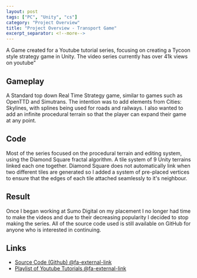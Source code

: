 ```yaml
---
layout: post
tags: ["PC", "Unity", "cs"]
category: "Project Overview"
title: "Project Overview - Transport Game"
excerpt_separator: <!--more-->
---
```


A Game created for a Youtube tutorial series, focusing on creating a Tycoon style strategy game in Unity. The video series currently has over 41k views on youtube"
<!--more-->

<!-- "projects/transport/transport2.jpg",
"projects/transport/transport0.jpg",
"projects/transport/transport1.jpg" -->

## Gameplay

A Standard top down Real Time Strategy game, similar to games such as OpenTTD and Simutrans. The intention was to add elements from Cities: Skylines, with splines being used for roads and railways. I also wanted to add an infinite procedural terrain so that the player can expand their game at any point.

## Code

Most of the series focused on the procedural terrain and editing system, using the Diamond Square fractal algorithm. A tile system of 9 Unity terrains linked each one together. Diamond Square does not automatically link when two different tiles are generated so I added a system of pre-placed vertices to ensure that the edges of each tile attached seamlessly to it's neighbour.

## Result

Once I began working at Sumo Digital on my placement I no longer had time to make the videos and due to their decreasing popularity I decided to stop making the series. All of the source code used is still available on GitHub for anyone who is interested in continuing.

## Links

*   [Source Code (Github) @fa-external-link ](https://github.com/Nick-Pearson/Transport-Game)
*   [Playlist of Youtube Tutorials @fa-external-link ](https://www.youtube.com/playlist?list=PLbqSTeoMZd-JmdgzeDP5OFeDzDo9xQ1ZW)
